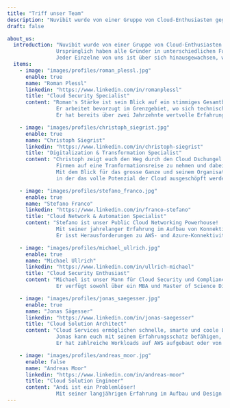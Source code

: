 ```yaml
---
title: "Triff unser Team"
description: "Nuvibit wurde von einer Gruppe von Cloud-Enthusiasten gegründet, die sich gerne einer neuen   Herausforderung stellen wollen."
draft: false

about_us:
  introduction: "Nuvibit wurde von einer Gruppe von Cloud-Enthusiasten gegründet, die sich gerne einer neuen   Herausforderung stellen wollen.<br>
                Ursprünglich haben alle Gründer in unterschiedlichen Funktionen und Teams für dieselbe Firma gearbeitet. Gleich nach der Ankündigung der Cloud-Strategie des Unternehmens wurden wir mit dem Aufbau einer Cloud Foundation für AWS beauftragt.  Wir haben unser Blut, unseren Schweiss und unsere Tränen in diese Cloud Foundation hineingesteckt und es geschafft, einen hervorragenden Reifegrad zu erreichen.<br>
                Jeder Einzelne von uns ist über sich hinausgewachsen, was letztlich zu der Idee führte, mit gleichgesinnten, motivierten Menschen ein Unternehmen zu gründen - die Nuvibit."
  items:
    - image: "images/profiles/roman_plessl.jpg"
      enable: true
      name: "Roman Plessl"
      linkedin: "https://www.linkedin.com/in/romanplessl"
      title: "Cloud Security Specialist"
      content: "Roman's Stärke ist sein Blick auf ein stimmiges Gesamtbild. Im Speziellen auch mit Fokus auf die Punkte, welche fehlen oder optimiert werden können.
                Er arbeitet bevorzugt im Grenzgebiet, wo sich technische Architektur & Security als auch Menschen mit ihrer Unternehemskultur aufeinander treffen und sich vermischen.<br>
                Er hat bereits über zwei Jahrzehnte wertvolle Erfahrungen im Designen, Betreiben von Services, sowie im Beraten von Kunden sammeln können."

    - image: "images/profiles/christoph_siegrist.jpg"
      enable: true
      name: "Christoph Siegrist"
      linkedin: "https://www.linkedin.com/in/christoph-siegrist"
      title: "Digitalization & Transformation Specialist"
      content: "Christoph zeigt euch den Weg durch den Cloud Dschungel. Er hat langjährige Erfahrung darin,
                Firmen auf eine Tranformationsreise zu nehmen und dabei DevOps Practices einzuführen.<br>
                Mit dem Blick für das grosse Ganze und seinem Organisationstalent schafft er eine Umgebung,
                in der das volle Potenzial der Cloud ausgeschöpft werden kann."

    - image: "images/profiles/stefano_franco.jpg"
      enable: true
      name: "Stefano Franco"
      linkedin: "https://www.linkedin.com/in/franco-stefano"
      title: "Cloud Network & Automation Specialist"
      content: "Stefano ist unser Public Cloud Networking Powerhouse!
                Mit seiner jahrelanger Erfahrung im Aufbau von Konnektivitätslösungen und seiner brennenden Leidenschaft für Automatisierung ist er weit mehr als ein klassischer Netzwerkspezialist.<br>
                Er isst Herausforderungen zu AWS- und Azure-Konnektivitäten zum Frühstück."

    - image: "images/profiles/michael_ullrich.jpg"
      enable: true
      name: "Michael Ullrich"
      linkedin: "https://www.linkedin.com/in/ullrich-michael"
      title: "Cloud Security Enthusiast"
      content: "Michael ist unser Mann für Cloud Security und Compliance und er bringt mehr als 25 Jahre Consulting Erfahrung mit.
                Er verfügt sowohl über ein MBA und Master of Science Diplom als auch über das AWS Solutions Architect Professional und AWS DevOps Engineer Professional Zertifikat."

    - image: "images/profiles/jonas_saegesser.jpg"
      enable: true
      name: "Jonas Sägesser"
      linkedin: "https://www.linkedin.com/in/jonas-saegesser"
      title: "Cloud Solution Architect"
      content: "Cloud Services ermöglichen schnelle, smarte und coole Lösungen.
                Jonas kann euch mit seinem Erfahrungsschatz befähigen, das volle Potential der Public Cloud Services zu nutzen.<br>
                Er hat zahlreiche Workloads auf AWS aufgebaut oder von On-Prem migriert. Mit seinem Engagement als Trainer begeisterte er Menschen für die Cloud."

    - image: "images/profiles/andreas_moor.jpg"
      enable: false
      name: "Andreas Moor"
      linkedin: "https://www.linkedin.com/in/andreas-moor"
      title: "Cloud Solution Engineer"
      content: "Andi ist ein Problemlöser!
                Mit seiner langjährigen Erfahrung im Aufbau und Design von Lösungen in der Cloud, ist er der richtige Mann, um eure Projekte zum Laufen zu bringen."
---
```

<!--
# Mission
We are fully convinced that cloud services have the potential to tranform the digital world. We want everyone to be able to facilitate the options those services can offer in an easy, safe and fast way.
On the journey to the cloud there are lots of technical and organizational challenges to be handled. Our [Services]({{< ref "/services/" >}} "Services") will equip you with all the right tools and skills to master those challenges.
<br>
<br>

# Vision
We deliver the foundation that unlocks the full potential of public cloud services without having to compromise on compliance, security or manageability. We take away the burden of having to engineer and implement this foundation yourself.
<br>
<br>

# Values
<br>

## We use what we build
We can only provide competent support if we use our products and services ourselfs on a daily basis. If we cannot back something fully we won't recommend it to you.
<br>

## We strive for improvement and progression
Nobody is perfect. We strive for personal aswell as technical improvement and progression. Our services improve thanks to your feedback and our experiences every day.
<br>

## Scalability, security an stability is the core of our services
* An unsecure service does more harm than good.
* A service that does not scale cannot deliver the required performance or is too expensive.
* An unstable service weakens the trust and produces unnecessary cost.
<br> -->
